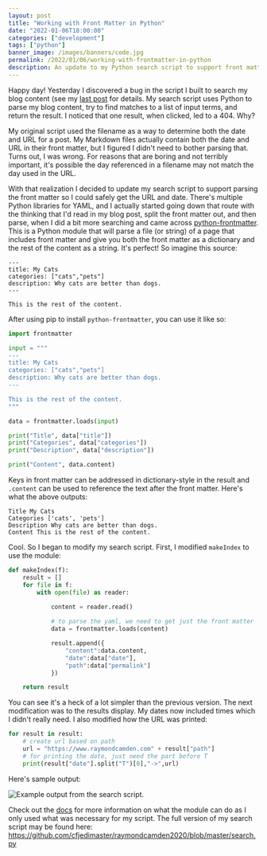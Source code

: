 ```yaml
---
layout: post
title: "Working with Front Matter in Python"
date: "2022-01-06T18:00:00"
categories: ["development"]
tags: ["python"]
banner_image: /images/banners/code.jpg
permalink: /2022/01/06/working-with-frontmatter-in-python
description: An update to my Python search script to support front matter parsing
---
```


Happy day! Yesterday I discovered a bug in the script I built to search my blog content (see my [last post](https://www.raymondcamden.com/2022/01/03/building-a-file-search-script-in-python) for details. My search script uses Python to parse my blog content, try to find matches to a list of input terms, and return the result. I noticed that one result, when clicked, led to a 404. Why? 

My original script used the filename as a way to determine both the date and URL for a post. My Markdown files actually contain both the date and URL in their front matter, but I figured I didn't need to bother parsing that. Turns out, I was wrong. For reasons that are boring and not terribly important, it's possible the day referenced in a filename may not match the day used in the URL. 

With that realization I decided to update my search script to support parsing the front matter so I could safely get the URL and date. There's multiple Python libraries for YAML, and I actually started going down that route with the thinking that I'd read in my blog post, split the front matter out, and then parse, when I did a bit more searching and came across [python-frontmatter](https://pypi.org/project/python-frontmatter/). This is a Python module that will parse a file (or string) of a page that includes front matter and give you both the front matter as a dictionary and the rest of the content as a string. It's perfect! So imagine this source:

```
---
title: My Cats
categories: ["cats","pets"]
description: Why cats are better than dogs.
---

This is the rest of the content.
```

After using pip to install `python-frontmatter`, you can use it like so:

```python
import frontmatter

input = """
---
title: My Cats
categories: ["cats","pets"]
description: Why cats are better than dogs.
---

This is the rest of the content.
"""

data = frontmatter.loads(input)

print("Title", data["title"])
print("Categories", data["categories"])
print("Description", data["description"])

print("Content", data.content)
```

Keys in front matter can be addressed in dictionary-style in the result and `.content` can be used to reference the text after the front matter. Here's what the above outputs:

```
Title My Cats
Categories ['cats', 'pets']
Description Why cats are better than dogs.
Content This is the rest of the content.
```

Cool. So I began to modify my search script. First, I modified `makeIndex` to use the module:

```python
def makeIndex(f):
	result = []
	for file in f:
		with open(file) as reader:
			
			content = reader.read()

			# to parse the yaml, we need to get just the front matter
			data = frontmatter.loads(content)

			result.append({
				"content":data.content,
				"date":data["date"],
				"path":data["permalink"]
			})

	return result
```

You can see it's a heck of a lot simpler than the previous version. The next modification was to the results display. My dates now included times which I didn't really need. I also modified how the URL was printed:

```python
for result in result:
	# create url based on path
	url = "https://www.raymondcamden.com" + result["path"]
	# for printing the date, just need the part before T
	print(result["date"].split("T")[0],"->",url)
```

Here's sample output:

<p>
<img data-src="https://static.raymondcamden.com/images/2022/01/fmp1.jpg" alt="Example output from the search script." class="lazyload imgborder imgcenter">
</p>

Check out the [docs](https://pypi.org/project/python-frontmatter/) for more information on what the module can do as I only used what was necessary for my script. The full version of my search script may be found here: <https://github.com/cfjedimaster/raymondcamden2020/blob/master/search.py>